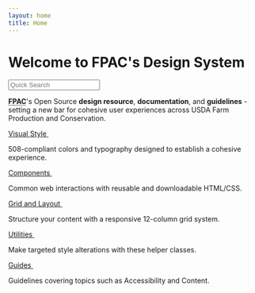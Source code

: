 ```yaml
---
layout: home
title: Home
---
```


<div class="ds-article">

  <h1 class="fsa-sr-only">Welcome to FPAC's Design System</h1>

  <input class="fsa-input fsa-input--block" id="UNIQUE-ID-ksidjyehdi" type="text" name="search" value="" placeholder="Quick Search">
  <div id="UNIQUE-ID-ksidjyehdi-results"></div>


  <p class="fsa-text--lead fsa-m-t--10"><strong><abbr title="Farm Production and Conservation">FPAC</abbr></strong>'s Open Source <strong>design resource</strong>, <strong>documentation</strong>, and <strong>guidelines</strong> - setting a new bar for cohesive user experiences across USDA Farm Production and Conservation.</p>

  <div class="fsa-grid ds-home-features">
    <div class="fsa-grid__1 fsa-grid__1/2@s fsa-grid__1/3@m ds-home-features__item">
      <a class="ds-home-features__link" href="{{ site.baseurl }}visual-style/">
        <span class="ds-home-features__title">Visual Style</span>
        <img class="ds-home-features__img" src="{{ site.baseurl }}img/home/homepage_illustrations_visual_style_guide_2x.png" alt="">
      </a>
      <p class="ds-home-features__blurb">508-compliant colors and typography designed to establish a cohesive experience.</p>
    </div>
    <div class="fsa-grid__1 fsa-grid__1/2@s fsa-grid__1/3@m ds-home-features__item">
      <a class="ds-home-features__link" href="{{ site.baseurl }}components/">
        <span class="ds-home-features__title">Components</span>
        <img class="ds-home-features__img" src="{{ site.baseurl }}img/home/homepage_illustrations_ui_components_2x.png" alt="">
      </a>
      <p class="ds-home-features__blurb">Common web interactions with reusable and downloadable HTML/CSS.</p>
    </div>
    <div class="fsa-grid__1 fsa-grid__1/2@s fsa-grid__1/3@m ds-home-features__item">
      <a class="ds-home-features__link" href="{{ site.baseurl }}grid-and-layout/">
        <span class="ds-home-features__title">Grid and Layout</span>
        <img class="ds-home-features__img" src="{{ site.baseurl }}img/home/homepage_illustrations_grid_2x.png" alt="">
      </a>
      <p class="ds-home-features__blurb">Structure your content with a responsive 12-column grid system.</p>
    </div>
    <div class="fsa-grid__1 fsa-grid__1/2@s fsa-grid__1/3@m ds-home-features__item">
      <a class="ds-home-features__link" href="{{ site.baseurl }}utilities/">
        <span class="ds-home-features__title">Utilities</span>
        <img class="ds-home-features__img" src="{{ site.baseurl }}img/home/homepage_illustrations_ui_utilities_2x.png" alt="">
      </a>
      <p class="ds-home-features__blurb">Make targeted style alterations with these helper classes.</p>
    </div>
    <div class="fsa-grid__1 fsa-grid__1/2@s fsa-grid__1/3@m ds-home-features__item">
      <a class="ds-home-features__link" href="{{ site.baseurl }}guides/">
        <span class="ds-home-features__title">Guides</span>
        <img class="ds-home-features__img" src="{{ site.baseurl }}img/home/homepage_illustrations_designer_2x.png" alt="">
      </a>
      <p class="ds-home-features__blurb">Guidelines covering topics such as Accessibility and Content.</p>
    </div>
  </div>

</div>

<script>

  const search = {

    url: 'sitemap/index.html',
    searchArray: [],

    getSource: function( callback ){
      if (window.XMLHttpRequest){ 
        let xhr = new XMLHttpRequest();
        xhr.onreadystatechange = function(){
          callback(this)
        }
        xhr.open( 'GET', this.url, true);
        xhr.send();
      }
    },

    setContent: function(response){
      let holder = document.createElement('html');
      holder.innerHTML = response.response
      let list = [].slice.call(holder.querySelectorAll(".ds-sitemap__link"))
      this.searchArray = list.map( item => {
        return {text: item.innerText.trim(), url: item.pathname }
      })
    },

    doSearch( p ){
      let list = searchArray.filter( item => {
        let lowCategory = item.text.toLowerCase()
        let lowPhrase = p.toLowerCase()
        if(lowCategory.indexOf( lowPhrase ) > -1) return true
        else false
      });
      // return max 8 results
      return list.slice(0,7);
    },

    init(){
      this.getSource( this.setContent );
    }

  };

  search.init();

  let smartSearch = document.getElementById('UNIQUE-ID-ksidjyehdi');
  let smartResults = document.getElementById('UNIQUE-ID-ksidjyehdi-results');

  smartSearch.oninput = function(){
    if(smartSearch.value!=''){
      let newHTML = '<ul>';
      let list = search.doSearch( smartSearch.value );
      list.forEach( item => {
        newHTML += '<li>'+item.text+' - <a href="'+item.url+'">'+ item.url +'</a></li>'
      });
      newHTML += '</ul>';
      smartResults.innerHTML = newHTML;
    } else {
      smartResults.innerHTML = '';
    }
  }

</script>
